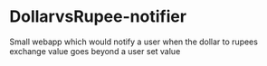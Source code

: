 # DollarvsRupee-notifier
Small webapp which would notify a user when the dollar to rupees exchange value goes beyond a user set value

